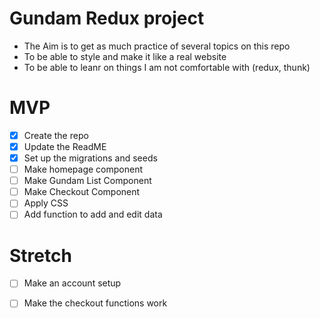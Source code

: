 # Gundam Redux project
- The Aim is to get as much practice of several topics on this repo
- To be able to style and make it like a real website
- To be able to leanr on things I am not comfortable with (redux, thunk)

# MVP
-[x] Create the repo
-[x] Update the ReadME
-[x] Set up the migrations and seeds
-[ ] Make homepage component
-[ ] Make Gundam List Component
-[ ] Make Checkout Component
-[ ] Apply CSS
-[ ] Add function to add and edit data

# Stretch
-[ ] Make an account setup
-[ ] Make the checkout functions work

